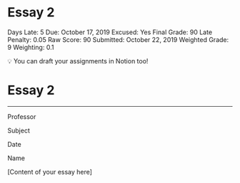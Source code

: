 # Essay 2

Days Late: 5
Due: October 17, 2019
Excused: Yes
Final Grade: 90
Late Penalty: 0.05
Raw Score: 90
Submitted: October 22, 2019
Weighted Grade: 9
Weighting: 0.1

<aside>
💡 You can draft your assignments in Notion too!

</aside>

# Essay 2

---

Professor 

Subject

Date 

Name 

[Content of your essay here]